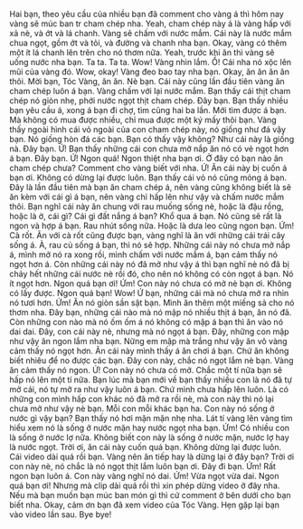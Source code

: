 Hai bạn, theo yêu cầu của nhiều bạn đã comment cho vàng á thì hôm nay vàng sẽ múc ban tr cham chép nha. Yeah, cham chép này á là vàng hấp với xả nè, và ớt và lá chanh. Vàng sẽ chấm với nước mắm. Cái này là nước mắm chua ngọt, gồm ớt và tỏi, và đường và chanh nha bạn. Okay, vàng có thêm một ít lá chanh lên trên cho nó thơm nữa. Yeah, trước khi ăn thì vàng sẽ uống nước nha bạn. Ta ta. Ta ta. Wow! Vàng nhìn lắm. Ồ! Cái nha nó xộc lên mũi của vàng đó. Wow, okay! Vàng đeo bao tay nha bạn. Okay, ăn ăn ăn ăn thôi. Mời bạn, Tóc Vàng, ăn ăn. Nè bạn. Cái này cũng lần đầu tiên vàng ăn cham chép luôn á bạn. Vàng chấm với lại nước mắm. Bạn thấy cái thịt cham chép nó giòn nhẹ, phới nước ngọt thịt cham chép. Đây bạn. Bạn thấy nhiều bạn yêu cầu á, xong á bạn đi chợ, tìm cũng hai ba lần. Mới tìm được á bạn. Mà không có mua được nhiều, chỉ mua được một ký mấy thôi bạn. Vàng thấy ngoài hình cái vỏ ngoài của con cham chép này, nó giống như đá vậy bạn. Nó giống hòn đá các bạn. Bạn có thấy vậy không? Như cái này là giống nà. Đây bạn. Ứ! Bạn thấy những cái con chưa mở nắp ăn nó có vẻ ngọt hơn á bạn. Đây bạn. Ứ! Ngon quá! Ngon thiệt nha bạn ơi. Ở đây có bạn nào ăn cham chép chưa? Comment cho vàng biết với nha. Ứ! Ăn cái này bị cuốn á bạn ơi. Không có dừng lại được luôn. Bạn thấy cái vỏ nó cũng mỏng á bạn. Đây là lần đầu tiên mà bạn ăn cham chép á, nên vàng cũng không biết là sẽ ăn kèm với cái gì á bạn, nên vàng chỉ hấp lên như vậy và chấm nước mắm thôi. Bạn nghĩ cái này ăn chung với rau muống sống nè, hoặc là đậu rồng, hoặc là ờ, cái gì? Cái gì đất nắng á bạn? Khổ qua á bạn. Nó cũng sẽ rất là ngon và hợp á bạn. Rau nhút sống nữa. Hoặc là dưa leo cũng ngon bạn. Ứm! Cà rốt. Ăn với cà rốt cũng được bạn, vàng nghĩ là ăn với những cái trái cây sống á. À, rau củ sống á bạn, thì nó sẽ hợp. Những cái này nó chưa mở nắp á, mình mở nó ra xong rồi, mình chấm với nước mắm á, bạn cảm thấy nó ngọt hơn á. Còn những cái này nó đã mở như vậy á thì bạn nghĩ nè nó đã bị chảy hết những cái nước nè rồi đó, cho nên nó không có còn ngọt á bạn. Nó ít ngọt hơn. Ngon quá bạn ơi! Ứm! Con này nó chưa có mở nè bạn ơi. Không có lấy được. Ngon quá bạn! Wow! Ứ bạn, những cái mà nó chưa mở ra nhìn nó tươi hơn. Ứm! Ăn nó giòn sần sật bạn. Mình ăn thêm một miếng sả cho nó thơm nha. Đây bạn, những cái nào mà nó mập nó nhiều thịt á bạn, ăn nó đã. Còn những con nào mà nó ốm ốm á nó không có mập á bạn thì ăn vào nó dai dai. Đây, con cái này nè, nhưng mà nó ngọt á bạn. Đây, những con mập như vậy ăn ngon lắm nha bạn. Nững em mập mà trắng như vậy ăn vô vàng cảm thấy nó ngọt hơn. Ăn cái này mình thấy á ăn chơi á bạn. Chứ ăn không biết nhiêu để no được các bạn. Đây con này, chắc nó ngọt lắm nè bạn. Vàng ăn cảm thấy nó ngon. Ứ! Con này nó chưa có mở. Chắc một tí nữa bạn sẽ hấp nó lên một tí nữa. Bạn lúc mà bạn mới về bạn thấy nhiều con là nó đã tự mở cái, nó tự mở ra như vậy luôn á bạn. Chứ mình chưa hấp lên luôn. Là có những con mình hấp con khác nó đã mở ra rồi nè, mà con này thì nó lại chưa mở như vậy nè bạn. Mỗi con mỗi khác bạn ha. Con này nó sống ở nước gì vậy bạn? Bạn thấy nó hơi mặn mặn nhẹ nha. Lát tí vàng lên vàng tìm hiểu xem nó là sống ở nước mặn hay nước ngọt nha bạn. Ứm! Có nhiều con là sống ở nước lợ nữa. Không biết con này là sống ở nước mặn, nước lợ hay là nước ngọt. Trời ơi, ăn cái này cuốn quá bạn. Không dừng lại được luôn. Cái video dài quá rồi bạn. Vàng nên ăn tiếp hay là dừng lại ở đây bạn? Trời ơi con này nè, nó chắc là nó ngọt thịt lắm luôn bạn ơi. Đây đi bạn. Ứm! Rất ngon bạn luôn á. Con này vàng nghĩ nó dai. Ứm! Vừa ngọt vừa dai. Ngon quá bạn ơi! Nhưng mà clip dài quá rồi thì xin phép dừng video ở đây nha. Nếu mà bạn muốn bạn múc ban món gì thì cứ comment ở bên dưới cho bạn biết nha. Okay, cảm ơn bạn đã xem video của Tóc Vàng. Hẹn gặp lại bạn vào video lần sau. Bye bye!